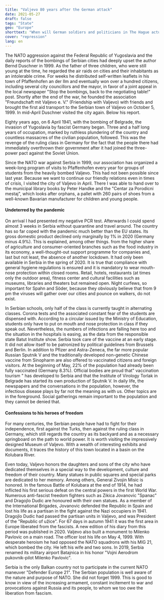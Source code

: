 ```yaml
---
title: "Valjevo 80 years after the German attack"
date: 2021-05-27
draft: false
tags: "State"
geo: "Europe"
shorttext: "When will German soldiers and politicians in The Hague actually be prosecuted for past and present crimes?"
cover: "repression"
lang: en
---
```


The NATO aggression against the Federal Republic of Yugoslavia and the daily reports of the bombings of Serbian cities had deeply upset the author Bernd Duschner in 1999. As the father of three children, who were still young at the time, he regarded the air raids on cities and their inhabitants as an intolerable crime. For weeks he distributed self-written leaflets in his town of Pfaffenhofen an der Ilm and eventually won over a hundred citizens, including several city councillors and the mayor, in favor of a joint appeal in the local newspaper "Stop the bombings, back to the negotiating table!" post. Shortly after the end of the war, he founded the association "Freundschaft mit Valjevo e. V." (Friendship with Valjevo) with friends and brought the first aid transport to the Serbian town of Valjevo on October 5, 1999. In mid-April Duschner visited the city again. Below his report.

Eighty years ago, on 6 April 1941, with the bombing of Belgrade, the invasion of Yugoslavia by fascist Germany began. Three and a half long years of occupation, marked by ruthless plundering of the country and countless massacres of the civilian population, followed. This was the revenge of the ruling class in Germany for the fact that the people there had immediately overthrown their government after it had joined the three-power pact against the Soviet Union.

Since the NATO war against Serbia in 1999, our association has organized a week-long program of visits to Pfaffenhofen every year for groups of students from the heavily bombed Valjevo. This had not been possible since last year. Because we want to continue our friendly relations even in times of crisis, I visited the city of Valjevo in April. There I was able to hand over to the municipal library books by Peter Handke and the "Centar za Porodicni mestaj", which looks after orphans, a pallet with 260 pairs of shoes from a well-known Bavarian manufacturer for children and young people.

#### Undeterred by the pandemic

On arrival I had presented my negative PCR test. Afterwards I could spend almost 3 weeks in Serbia without quarantine and travel around. The country has so far coped with the pandemic much better than the EU states. Its gross domestic product declined only marginally by 1% in 2020 (Germany minus 4.9%). This is explained, among other things. from the higher share of agriculture and consumer-oriented branches such as the food industry in its economy, a well-thought-out support programme for companies and, last but not least, the absence of another lockdown. It had only been available in Serbia in the spring of 2020. It is true that compliance with general hygiene regulations is ensured and it is mandatory to wear mouth-nose protection within closed rooms. Retail, hotels, restaurants (at times only the outdoor area), fitness center and cultural facilities such as museums, libraries and theaters but remained open. Night curfews, so important for Spahn and Söder, because they obviously believe that from 9 pm the viruses will gather over our cities and pounce on walkers, do not exist.

In Serbian schools, only half of the class is currently taught in alternating classes. Corona tests and the associated constant fear of the students are dispensed with. According to a circular issued by the Ministry of Education, students only have to put on mouth and nose protection in class if they speak out. Nevertheless, the numbers of infections are falling here too and the situation in the hospitals is easing, as the data from the responsible state Batut Institute show. Serbia took care of the vaccine at an early stage. It did not allow itself to be patronized by political guidelines from Brussels and Berlin. In addition to Pfizer and Astra-Zeneca, the far more popular Russian Sputnik V and the traditionally developed non-genetic Chinese vaccine from Sinopharm are also offered to vaccinated citizens and foreign visitors. At the beginning of May, 22% of the population had already been fully vaccinated (Germany 8.3%). Official bodies are proud that" vaccination tourism " has developed to Serbia and that the Institute of Virology Torlak in Belgrade has started its own production of Sputnik V. In daily life, the newspapers and the conversations in the population, however, the infectious disease plays by far not the meaning as with us. Other topics are in the foreground. Social gatherings remain important to the population and they cannot be denied that.

#### Confessions to his heroes of freedom

For many centuries, the Serbian people have had to fight for their independence, first against the Turks, then against the ruling class in Germany, which still regards the country as its backyard and as a necessary springboard on the path to world power. It is worth visiting the impressively designed Museum of Valjevo. With a wealth of interesting exhibits and documents, it traces the history of this town located in a basin on the Kolubara River.

Even today, Valjevo honors the daughters and sons of the city who have dedicated themselves in a special way to the development, culture and freedom of their country. Many statues in public squares and special parks are dedicated to her memory. Among others, General Zivojin Misic is honored. In the famous Battle of Kolubara at the end of 1914, he had inflicted his first serious defeat on the central powers in the first World War.  Numerous anti-fascist freedom fighters such as Zikica Jovanovic "Spanac" and Dragojlo Dudic are honoured with their own statues. As a member of the International Brigades, Jovanovic defended the Republic in Spain and lost his life as a partisan in the fight against the Nazi occupiers in 1941. Dragojlo Dudic had passed the partisan units in Valjevo, and was President of the "Republic of užice". For 67 days in autumn 1941 it was the first area in Europe liberated from the fascists. A new edition of his diary from this period was published in 2020. Valjevo also built a monument to Milenko Pavlovic on a main road. The officer lost his life on May 4, 1999. With desperate heroism he had opposed the NATO squadrons with his MIG 21, which bombed the city. He left his wife and two sons. In 2019, Serbia renamed its military airport Batajnica in his honor "Vojni Aerodrom pukovnik-pilot Milenko Pavlovic".

Serbia is the only Balkan country not to participate in the current NATO maneuver "Defender Europe 21". The Serbian population is well aware of the nature and purpose of NATO. She did not forget 1999. This is good to know in view of the increasing armament, constant incitement to war and provocations against Russia and its people, to whom we too owe the liberation from fascism.
